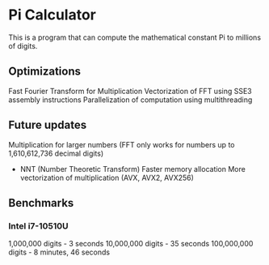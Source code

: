 # Pi Calculator
This is a program that can compute the mathematical constant Pi to millions of digits.

## Optimizations
Fast Fourier Transform for Multiplication
Vectorization of FFT using SSE3 assembly instructions
Parallelization of computation using multithreading

## Future updates
Multiplication for larger numbers (FFT only works for numbers up to 1,610,612,736 decimal digits)
* NNT (Number Theoretic Transform)
Faster memory allocation
More vectorization of multiplication (AVX, AVX2, AVX256)

## Benchmarks
### Intel i7-10510U
1,000,000 digits - 3 seconds
10,000,000 digits - 35 seconds
100,000,000 digits - 8 minutes, 46 seconds